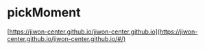 # pickMoment  

[https://jiwon-center.github.io/jiwon-center.github.io](https://jiwon-center.github.io/jiwon-center.github.io/#/)
